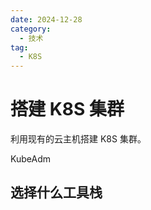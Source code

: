 ```yaml
---
date: 2024-12-28
category:
  - 技术
tag:
  - K8S
---
```


# 搭建 K8S 集群

利用现有的云主机搭建 K8S 集群。

KubeAdm



## 选择什么工具栈

